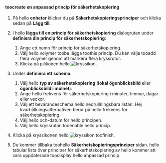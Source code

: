 <!--author=SharS last changed: 11/04/15-->


#### <a name="toocreate-a-custom-backup-policy"></a>toocreate en anpassad princip för säkerhetskopiering
1. På hello **enheter** klickar du på **Säkerhetskopieringsprinciper** och klicka sedan på **Lägg till**.
2. I hello **lägga till en princip för säkerhetskopiering** dialogrutan under **definiera din princip för säkerhetskopiering**:
   
   1. Ange ett namn för princip för säkerhetskopiering.
   2. Välj hello volymer toobe lägga toothis princip. Du kan välja tooadd flera volymer genom att markera flera kryssrutor.
   3. Klicka på pilikonen hello ![kryssikon](./media/storsimple-create-custom-backup-policy-u2/HCS_ArrowIcon-include.png).
3. Under **definiera ett schema**:
   
   1. Välj hello **typ av säkerhetskopiering** (**lokal ögonblicksbild** eller **ögonblicksbild i molnet**).
   2. Ange hello frekvens för säkerhetskopiering i minuter, timmar, dagar eller veckor.
   3. Välj ett bevarandeschema hello nedrullningsbara listan. Hej kvarhållningsalternativen beror på hello frekvens för säkerhetskopiering. 
   4. Välj hello och-datum för hello principen.
   5. Välj hello kryssrutan tooenable hello princip.
4. Klicka på kryssikonen hello ![kryssikon](./media/storsimple-add-backup-policy-u2/HCS_CheckIcon-include.png) toofinish.
5. Du kommer tillbaka toohello **Säkerhetskopieringsprinciper** sidan. hello tabular lista över principer för säkerhetskopiering av hello kommer att vara uppdaterade toodisplay hello anpassad princip.

